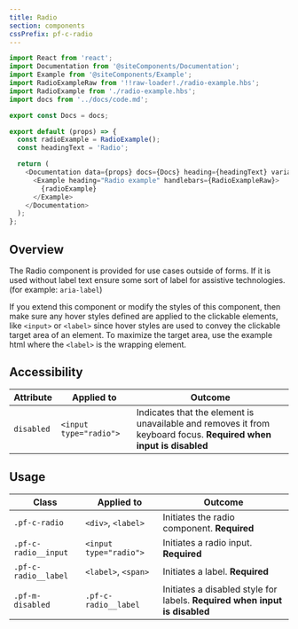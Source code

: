 ```yaml
---
title: Radio
section: components
cssPrefix: pf-c-radio
---
```

```js
import React from 'react';
import Documentation from '@siteComponents/Documentation';
import Example from '@siteComponents/Example';
import RadioExampleRaw from '!!raw-loader!./radio-example.hbs';
import RadioExample from './radio-example.hbs';
import docs from '../docs/code.md';

export const Docs = docs;

export default (props) => {
  const radioExample = RadioExample();
  const headingText = 'Radio';

  return (
    <Documentation data={props} docs={Docs} heading={headingText} variablesRoot={variablesRoot}>
      <Example heading="Radio example" handlebars={RadioExampleRaw}>
        {radioExample}
      </Example>
    </Documentation>
  );
};
```

## Overview

The Radio component is provided for use cases outside of forms. If it is used without label text ensure some sort of label for assistive technologies. (for example: `aria-label`)

If you extend this component or modify the styles of this component, then make sure any hover styles defined are applied to the clickable elements, like `<input>` or `<label>` since hover styles are used to convey the clickable target area of an element. To maximize the target area, use the example html where the `<label>` is the wrapping element.

## Accessibility

| Attribute | Applied to | Outcome |
| -- | -- | -- |
| `disabled` | `<input type="radio">` | Indicates that the element is unavailable and removes it from keyboard focus. **Required when input is disabled** |

## Usage

| Class | Applied to | Outcome |
| -- | -- | -- |
| `.pf-c-radio` | `<div>`, `<label>` |  Initiates the radio component. **Required**  |
| `.pf-c-radio__input` | `<input type="radio">` |  Initiates a radio input. **Required**  |
| `.pf-c-radio__label` | `<label>`, `<span>` |  Initiates a label. **Required**  |
| `.pf-m-disabled` | `.pf-c-radio__label` |  Initiates a disabled style for labels. **Required when input is disabled** |